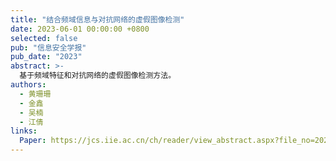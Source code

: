 ```yaml
---
title: "结合频域信息与对抗网络的虚假图像检测"
date: 2023-06-01 00:00:00 +0800
selected: false
pub: "信息安全学报"
pub_date: "2023"
abstract: >-
  基于频域特征和对抗网络的虚假图像检测方法。
authors:
  - 黄珊珊
  - 金鑫
  - 吴楠
  - 江倩
links:
  Paper: https://jcs.iie.ac.cn/ch/reader/view_abstract.aspx?file_no=20230604&flag=1
---
```


